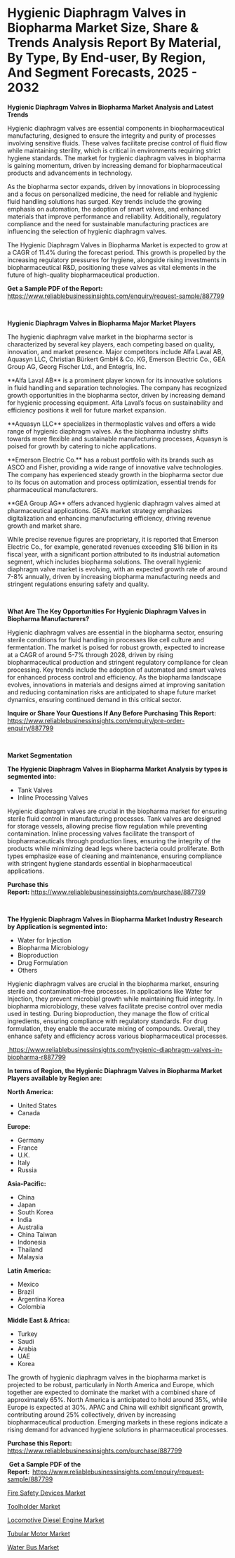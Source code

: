 <p><h1>Hygienic Diaphragm Valves in Biopharma Market Size, Share & Trends Analysis Report By Material, By Type, By End-user, By Region, And Segment Forecasts, 2025 - 2032</h1></p><p><strong>Hygienic Diaphragm Valves in Biopharma Market Analysis and Latest Trends</strong></p>
<p><p>Hygienic diaphragm valves are essential components in biopharmaceutical manufacturing, designed to ensure the integrity and purity of processes involving sensitive fluids. These valves facilitate precise control of fluid flow while maintaining sterility, which is critical in environments requiring strict hygiene standards. The market for hygienic diaphragm valves in biopharma is gaining momentum, driven by increasing demand for biopharmaceutical products and advancements in technology.</p><p>As the biopharma sector expands, driven by innovations in bioprocessing and a focus on personalized medicine, the need for reliable and hygienic fluid handling solutions has surged. Key trends include the growing emphasis on automation, the adoption of smart valves, and enhanced materials that improve performance and reliability. Additionally, regulatory compliance and the need for sustainable manufacturing practices are influencing the selection of hygienic diaphragm valves.</p><p>The Hygienic Diaphragm Valves in Biopharma Market is expected to grow at a CAGR of 11.4% during the forecast period. This growth is propelled by the increasing regulatory pressures for hygiene, alongside rising investments in biopharmaceutical R&D, positioning these valves as vital elements in the future of high-quality biopharmaceutical production.</p></p>
<p><strong>Get a Sample PDF of the Report:&nbsp;</strong> <a href="https://www.reliablebusinessinsights.com/enquiry/request-sample/887799?utm_campaign=1847&utm_medium=2&utm_source=Github&utm_content=ia&utm_term=08042025&utm_id=hygienic-diaphragm-valves-in-biopharma">https://www.reliablebusinessinsights.com/enquiry/request-sample/887799</a></p>
<p>&nbsp;</p>
<p><strong>Hygienic Diaphragm Valves in Biopharma Major Market Players</strong></p>
<p><p>The hygienic diaphragm valve market in the biopharma sector is characterized by several key players, each competing based on quality, innovation, and market presence. Major competitors include Alfa Laval AB, Aquasyn LLC, Christian Bürkert GmbH & Co. KG, Emerson Electric Co., GEA Group AG, Georg Fischer Ltd., and Entegris, Inc.</p><p>**Alfa Laval AB** is a prominent player known for its innovative solutions in fluid handling and separation technologies. The company has recognized growth opportunities in the biopharma sector, driven by increasing demand for hygienic processing equipment. Alfa Laval’s focus on sustainability and efficiency positions it well for future market expansion.</p><p>**Aquasyn LLC** specializes in thermoplastic valves and offers a wide range of hygienic diaphragm valves. As the biopharma industry shifts towards more flexible and sustainable manufacturing processes, Aquasyn is poised for growth by catering to niche applications.</p><p>**Emerson Electric Co.** has a robust portfolio with its brands such as ASCO and Fisher, providing a wide range of innovative valve technologies. The company has experienced steady growth in the biopharma sector due to its focus on automation and process optimization, essential trends for pharmaceutical manufacturers.</p><p>**GEA Group AG** offers advanced hygienic diaphragm valves aimed at pharmaceutical applications. GEA’s market strategy emphasizes digitalization and enhancing manufacturing efficiency, driving revenue growth and market share.</p><p>While precise revenue figures are proprietary, it is reported that Emerson Electric Co., for example, generated revenues exceeding $16 billion in its fiscal year, with a significant portion attributed to its industrial automation segment, which includes biopharma solutions. The overall hygienic diaphragm valve market is evolving, with an expected growth rate of around 7-8% annually, driven by increasing biopharma manufacturing needs and stringent regulations ensuring safety and quality.</p></p>
<p>&nbsp;</p>
<p><strong>What Are The Key Opportunities For Hygienic Diaphragm Valves in Biopharma Manufacturers?</strong></p>
<p><p>Hygienic diaphragm valves are essential in the biopharma sector, ensuring sterile conditions for fluid handling in processes like cell culture and fermentation. The market is poised for robust growth, expected to increase at a CAGR of around 5-7% through 2028, driven by rising biopharmaceutical production and stringent regulatory compliance for clean processing. Key trends include the adoption of automated and smart valves for enhanced process control and efficiency. As the biopharma landscape evolves, innovations in materials and designs aimed at improving sanitation and reducing contamination risks are anticipated to shape future market dynamics, ensuring continued demand in this critical sector.</p></p>
<p><strong>Inquire or Share Your Questions If Any Before Purchasing This Report:</strong> <a href="https://www.reliablebusinessinsights.com/enquiry/pre-order-enquiry/887799?utm_campaign=1847&utm_medium=2&utm_source=Github&utm_content=ia&utm_term=08042025&utm_id=hygienic-diaphragm-valves-in-biopharma">https://www.reliablebusinessinsights.com/enquiry/pre-order-enquiry/887799</a></p>
<p>&nbsp;</p>
<p><strong>Market Segmentation</strong></p>
<p><strong>The Hygienic Diaphragm Valves in Biopharma Market Analysis by types is segmented into:</strong></p>
<p><ul><li>Tank Valves</li><li>Inline Processing Valves</li></ul></p>
<p><p>Hygienic diaphragm valves are crucial in the biopharma market for ensuring sterile fluid control in manufacturing processes. Tank valves are designed for storage vessels, allowing precise flow regulation while preventing contamination. Inline processing valves facilitate the transport of biopharmaceuticals through production lines, ensuring the integrity of the products while minimizing dead legs where bacteria could proliferate. Both types emphasize ease of cleaning and maintenance, ensuring compliance with stringent hygiene standards essential in biopharmaceutical applications.</p></p>
<p><strong>Purchase this Report:&nbsp;</strong><a href="https://www.reliablebusinessinsights.com/purchase/887799?utm_campaign=1847&utm_medium=2&utm_source=Github&utm_content=ia&utm_term=08042025&utm_id=hygienic-diaphragm-valves-in-biopharma">https://www.reliablebusinessinsights.com/purchase/887799</a></p>
<p>&nbsp;</p>
<p><strong>The Hygienic Diaphragm Valves in Biopharma Market Industry Research by Application is segmented into:</strong></p>
<p><ul><li>Water for Injection</li><li>Biopharma Microbiology</li><li>Bioproduction</li><li>Drug Formulation</li><li>Others</li></ul></p>
<p><p>Hygienic diaphragm valves are crucial in the biopharma market, ensuring sterile and contamination-free processes. In applications like Water for Injection, they prevent microbial growth while maintaining fluid integrity. In biopharma microbiology, these valves facilitate precise control over media used in testing. During bioproduction, they manage the flow of critical ingredients, ensuring compliance with regulatory standards. For drug formulation, they enable the accurate mixing of compounds. Overall, they enhance safety and efficiency across various biopharmaceutical processes.</p></p>
<p><a href="https://www.reliablebusinessinsights.com/hygienic-diaphragm-valves-in-biopharma-r887799?utm_campaign=1847&utm_medium=2&utm_source=Github&utm_content=ia&utm_term=08042025&utm_id=hygienic-diaphragm-valves-in-biopharma">&nbsp;https://www.reliablebusinessinsights.com/hygienic-diaphragm-valves-in-biopharma-r887799</a></p>
<p><strong>In terms of Region, the Hygienic Diaphragm Valves in Biopharma Market Players available by Region are:</strong></p>
<p>
    <p> <strong> North America: </strong>
        <ul>
            <li>United States</li>
            <li>Canada</li>
        </ul>
        </p> 
    <p> <strong> Europe: </strong>
        <ul>
            <li>Germany</li>
            <li>France</li>
            <li>U.K.</li>
            <li>Italy</li>
            <li>Russia</li>
        </ul>
        </p> 
    <p> <strong> Asia-Pacific: </strong>
        <ul>
            <li>China</li>
            <li>Japan</li>
            <li>South Korea</li>
            <li>India</li>
            <li>Australia</li>
            <li>China Taiwan</li>
            <li>Indonesia</li>
            <li>Thailand</li>
            <li>Malaysia</li>
        </ul>
        </p> 
    <p> <strong> Latin America: </strong>
        <ul>
            <li>Mexico</li>
            <li>Brazil</li>
            <li>Argentina Korea</li>
            <li>Colombia</li>
        </ul>
        </p> 
    <p> <strong> Middle East & Africa: </strong>
        <ul>
            <li>Turkey</li>
            <li>Saudi</li>
            <li>Arabia</li>
            <li>UAE</li>
            <li>Korea</li>
        </ul>
    </p>
    </p>
<p><p>The growth of hygienic diaphragm valves in the biopharma market is projected to be robust, particularly in North America and Europe, which together are expected to dominate the market with a combined share of approximately 65%. North America is anticipated to hold around 35%, while Europe is expected at 30%. APAC and China will exhibit significant growth, contributing around 25% collectively, driven by increasing biopharmaceutical production. Emerging markets in these regions indicate a rising demand for advanced hygiene solutions in pharmaceutical processes.</p></p>
<p><strong>Purchase this Report: </strong><a href="https://www.reliablebusinessinsights.com/purchase/887799?utm_campaign=1847&utm_medium=2&utm_source=Github&utm_content=ia&utm_term=08042025&utm_id=hygienic-diaphragm-valves-in-biopharma">https://www.reliablebusinessinsights.com/purchase/887799</a></p>
<p>&nbsp;<strong>Get a Sample PDF of the Report:&nbsp;&nbsp;</strong><a href="https://www.reliablebusinessinsights.com/enquiry/request-sample/887799?utm_campaign=1847&utm_medium=2&utm_source=Github&utm_content=ia&utm_term=08042025&utm_id=hygienic-diaphragm-valves-in-biopharma">https://www.reliablebusinessinsights.com/enquiry/request-sample/887799</a></p>
<p><strong></strong></p>
<p><p><a href="https://github.com/seppelharjap/Market-Research-Report-List-1/blob/main/fire-safety-devices-market.md?utm_campaign=1847&utm_medium=2&utm_source=Github&utm_content=ia&utm_term=08042025&utm_id=hygienic-diaphragm-valves-in-biopharma">Fire Safety Devices Market</a></p><p><a href="https://github.com/olesjaquah/Market-Research-Report-List-1/blob/main/toolholder-market.md?utm_campaign=1847&utm_medium=2&utm_source=Github&utm_content=ia&utm_term=08042025&utm_id=hygienic-diaphragm-valves-in-biopharma">Toolholder Market</a></p><p><a href="https://github.com/fungkychiman/Market-Research-Report-List-1/blob/main/locomotive-diesel-engine-market.md?utm_campaign=1847&utm_medium=2&utm_source=Github&utm_content=ia&utm_term=08042025&utm_id=hygienic-diaphragm-valves-in-biopharma">Locomotive Diesel Engine Market</a></p><p><a href="https://github.com/edriceakeime/Market-Research-Report-List-1/blob/main/tubular-motor-market.md?utm_campaign=1847&utm_medium=2&utm_source=Github&utm_content=ia&utm_term=08042025&utm_id=hygienic-diaphragm-valves-in-biopharma">Tubular Motor Market</a></p><p><a href="https://github.com/kitsossadien/Market-Research-Report-List-1/blob/main/water-bus-market.md?utm_campaign=1847&utm_medium=2&utm_source=Github&utm_content=ia&utm_term=08042025&utm_id=hygienic-diaphragm-valves-in-biopharma">Water Bus Market</a></p></p>